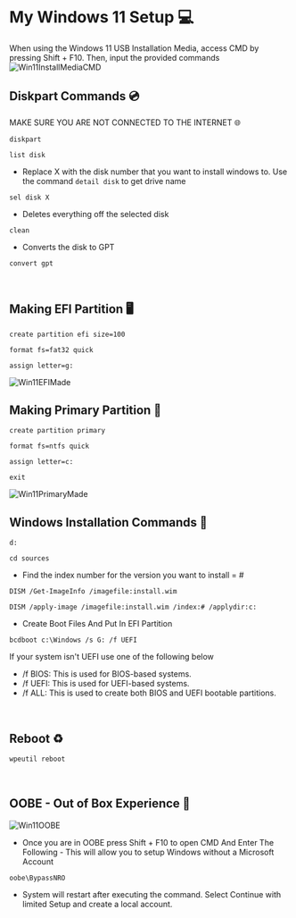 # My Windows 11 Setup 💻

When using the Windows 11 USB Installation Media, access CMD by pressing Shift + F10. Then, input the provided commands
![Win11InstallMediaCMD](https://github.com/ZBNZGIT/MyWin11Setup/assets/68793343/91609a8a-0055-472f-bf19-d5af44d294a9)
## Diskpart Commands 💿
MAKE SURE YOU ARE NOT CONNECTED TO THE INTERNET 🌐
```
diskpart
```
```
list disk
```
- Replace X with the disk number that you want to install windows to. Use the command `detail disk` to get drive name
```
sel disk X
```
- Deletes everything off the selected disk
```
clean 
```
- Converts the disk to GPT
```
convert gpt 
```
</br>

## Making EFI Partition 🖥️ 
```
create partition efi size=100
```
```
format fs=fat32 quick
```
```
assign letter=g:
```
![Win11EFIMade](https://github.com/ZBNZGIT/MyWin11Setup/assets/68793343/d49eca77-cf9a-4edf-b1f7-2280bfde24cc)
</br>

## Making Primary Partition 📂
```
create partition primary
```
```
format fs=ntfs quick
```
```
assign letter=c:
```
```
exit
```
![Win11PrimaryMade](https://github.com/ZBNZGIT/MyWin11Setup/assets/68793343/cf407bd2-bc17-42b8-823d-56807062a33d)
</br>

## Windows Installation Commands 🚀

```
d:
```
```
cd sources
```
- Find the index number for the version you want to install = #
```
DISM /Get-ImageInfo /imagefile:install.wim
```
```
DISM /apply-image /imagefile:install.wim /index:# /applydir:c:
```

- Create Boot Files And Put In EFI Partition
```
bcdboot c:\Windows /s G: /f UEFI
```
If your system isn't UEFI use one of the following below
- /f BIOS: This is used for BIOS-based systems.
- /f UEFI: This is used for UEFI-based systems.
- /f ALL: This is used to create both BIOS and UEFI bootable partitions.
</br>

## Reboot ♻️
```
wpeutil reboot
```
</br>

## OOBE - Out of Box Experience 🌟
![Win11OOBE](https://github.com/ZBNZGIT/MyWin11Setup/assets/68793343/e51e8449-b4e9-40de-ac37-d18ab1df91c2)
- Once you are in OOBE press Shift + F10 to open CMD And Enter The Following - This will allow you to setup Windows without a Microsoft Account
```
oobe\BypassNRO
```
- System will restart after executing the command. Select Continue with limited Setup and create a local account.
